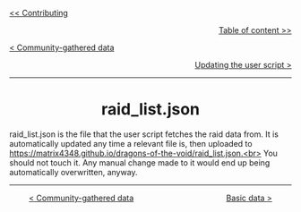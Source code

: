 <div align="left">
  
  [<< Contributing](/CONTRIBUTING.md)
  
</div>

<div align="right">
  
  [Table of content >>](table-of-content.md)
  
</div>

<div align="left">
  
  [< Community-gathered data](community-gathered-data.md)
  
</div>

<div align="right">

  [Updating the user script >](updating-user-script.md)
  
</div>

<hr>

<div align="center">

# raid_list.json

</div>

raid_list.json is the file that the user script fetches the raid data from. It is automatically updated any time a relevant file is, then uploaded to https://matrix4348.github.io/dragons-of-the-void/raid_list.json.<br>
You should not touch it. Any manual change made to it would end up being automatically overwritten, anyway.

<hr>

<div align="center">
  
  [< Community-gathered data](community-gathered-data.md) $~~~~~~~~~~~~~~~~~~~~~~~~~~~~~~~~~~~~~~~~$ [Basic data >](basic-data-folder.md)
  
</div>